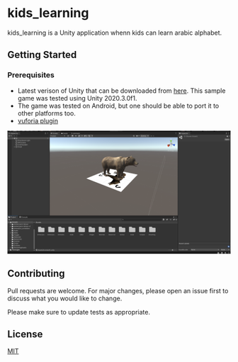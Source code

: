 # kids_learning

kids_learning is a Unity application whenn kids can learn arabic alphabet.

## Getting Started
### Prerequisites

- Latest verison of Unity that can be downloaded from [here](https://unity3d.com/get-unity/download). This sample game was tested using Unity 2020.3.0f1.
- The game was tested on Android, but one should be able to port it to other platforms too.
- [vuforia plugin](https://library.vuforia.com/getting-started/getting-started-vuforia-engine-unity)

![.github/images/kids_learning.png](.github/images/kids_learning.png)

## Contributing
Pull requests are welcome. For major changes, please open an issue first to discuss what you would like to change.

Please make sure to update tests as appropriate.

## License
[MIT](https://choosealicense.com/licenses/mit/)
